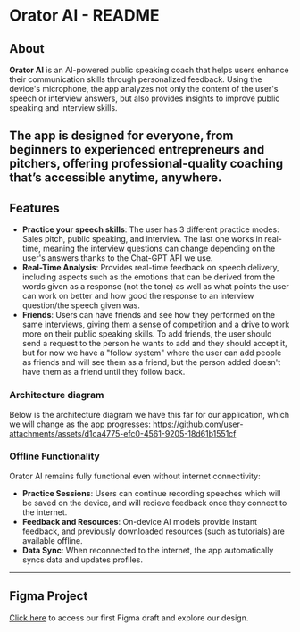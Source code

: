 # Orator AI - README

## About

**Orator AI** is an AI-powered public speaking coach that helps users enhance their communication skills through personalized feedback. Using the device's microphone, the app analyzes not only the content of the user's speech or interview answers, but also provides insights to improve public speaking and interview skills.

The app is designed for everyone, from beginners to experienced entrepreneurs and pitchers, offering professional-quality coaching that’s accessible anytime, anywhere.
---

## Features
- **Practice your speech skills**: The user has 3 different practice modes: Sales pitch, public speaking, and interview. The last one works in real-time, meaning the interview questions can change depending on the user's answers thanks to the Chat-GPT API we use.
- **Real-Time Analysis**: Provides real-time feedback on speech delivery, including aspects such as the emotions that can be derived from the words given as a response (not the tone) as well as what points the user can work on better and how good the response to an interview question/the speech given was.
- **Friends**: Users can have friends and see how they performed on the same interviews, giving them a sense of competition and a drive to work more on their public speaking skills.
To add friends, the user should send a request to the person he wants to add and they should accept it, but for now we have a "follow system" where the user can add people as friends and will see them as a friend, but the person added doesn't have them as a friend until they follow back.

### **Architecture diagram**
Below is the architecture diagram we have this far for our application, which we will change as the app progresses:
https://github.com/user-attachments/assets/d1ca4775-efc0-4561-9205-18d61b1551cf

### **Offline Functionality**
Orator AI remains fully functional even without internet connectivity:
- **Practice Sessions**: Users can continue recording speeches which will be saved on the device, and will recieve feedback once they connect to the internet.
- **Feedback and Resources**: On-device AI models provide instant feedback, and previously downloaded resources (such as tutorials) are available offline.
- **Data Sync**: When reconnected to the internet, the app automatically syncs data and updates profiles. 

---

## Figma Project

[Click here](https://www.figma.com/design/OvKRhZaDIyr1hJv4Nmcsks/swent?node-id=36-15&t=3CUvDmxivQfOh4vY-1) to access our first Figma draft and explore our design.
